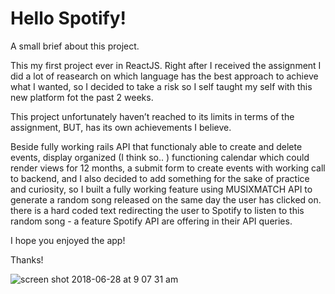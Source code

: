 
# Hello Spotify!

A small brief about this project.

This my first project ever in ReactJS. Right after I received the assignment I did a lot of reasearch on which language has the best approach to achieve what I wanted, so I decided to take a risk so I self taught my self with this new platform fot the past 2 weeks.

This project unfortunately haven’t reached to its limits in terms of the assignment, BUT, has its own achievements I believe.

Beside fully working rails API that functionaly able to create and delete events, display organized (I think so.. ) functioning calendar which could render views for 12 months, a submit form to create events with working call to backend, and I also decided to add something for the sake of practice and curiosity, so I built a fully working feature using MUSIXMATCH API to generate a random song released on the same day the user has clicked on. there is a hard coded text redirecting the user to Spotify to listen to this random song - a feature Spotify API are offering in their API queries.

I hope you enjoyed the app!

Thanks!

![screen shot 2018-06-28 at 9 07 31 am](https://user-images.githubusercontent.com/18123962/42036200-c32a736e-7ab2-11e8-8341-3f0a6d3f2043.png)


